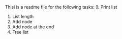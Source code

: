Thisi is a readme file for the following tasks:
0. Print list
1. List length
2. Add node
3. Add node at the end
4. Free list
